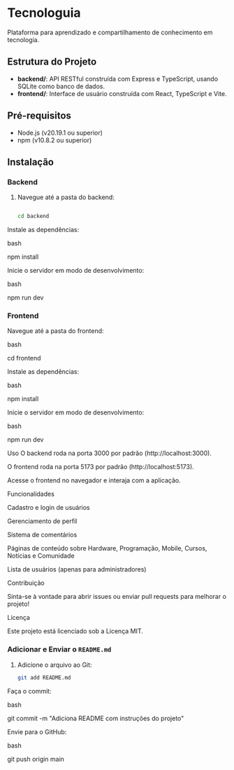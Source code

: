 # Tecnologuia

Plataforma para aprendizado e compartilhamento de conhecimento em tecnologia.

## Estrutura do Projeto

- **backend/**: API RESTful construída com Express e TypeScript, usando SQLite como banco de dados.
- **frontend/**: Interface de usuário construída com React, TypeScript e Vite.

## Pré-requisitos

- Node.js (v20.19.1 ou superior)
- npm (v10.8.2 ou superior)

## Instalação

### Backend

1. Navegue até a pasta do backend:

   ```bash

   cd backend

Instale as dependências:

bash

npm install

Inicie o servidor em modo de desenvolvimento:

bash

npm run dev

### Frontend

Navegue até a pasta do frontend:

bash

cd frontend

Instale as dependências:

bash

npm install

Inicie o servidor em modo de desenvolvimento:

bash

npm run dev

Uso
O backend roda na porta 3000 por padrão (http://localhost:3000).

O frontend roda na porta 5173 por padrão (http://localhost:5173).

Acesse o frontend no navegador e interaja com a aplicação.

Funcionalidades

Cadastro e login de usuários

Gerenciamento de perfil

Sistema de comentários

Páginas de conteúdo sobre Hardware, Programação, Mobile, Cursos, Notícias e Comunidade

Lista de usuários (apenas para administradores)

Contribuição

Sinta-se à vontade para abrir issues ou enviar pull requests para melhorar o projeto!

Licença

Este projeto está licenciado sob a Licença MIT.

### **Adicionar e Enviar o `README.md`**

1. Adicione o arquivo ao Git:
   ```bash
   git add README.md

Faça o commit:

bash

git commit -m "Adiciona README com instruções do projeto"

Envie para o GitHub:

bash

git push origin main
